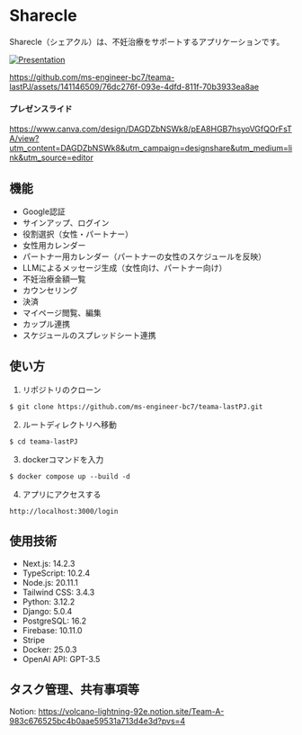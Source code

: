 # Sharecle
Sharecle（シェアクル）は、不妊治療をサポートするアプリケーションです。

[![Presentation](https://speakerd.s3.amazonaws.com/presentations/ym902/abcdef1234567890/slide_1.jpg)](https://speakerdeck.com/ym902/sharecle-sieakuru-nopurezenzi-liao)

https://github.com/ms-engineer-bc7/teama-lastPJ/assets/141146509/76dc276f-093e-4dfd-811f-70b3933ea8ae

#### プレゼンスライド
https://www.canva.com/design/DAGDZbNSWk8/pEA8HGB7hsyoVGfQOrFsTA/view?utm_content=DAGDZbNSWk8&utm_campaign=designshare&utm_medium=link&utm_source=editor

## 機能
- Google認証
- サインアップ、ログイン
- 役割選択（女性・パートナー）
- 女性用カレンダー
- パートナー用カレンダー（パートナーの女性のスケジュールを反映）
- LLMによるメッセージ生成（女性向け、パートナー向け）
- 不妊治療金額一覧
- カウンセリング
- 決済
- マイページ閲覧、編集
- カップル連携
- スケジュールのスプレッドシート連携

## 使い方
1. リポジトリのクローン
```
$ git clone https://github.com/ms-engineer-bc7/teama-lastPJ.git
```

2. ルートディレクトリへ移動
```
$ cd teama-lastPJ
```

3. dockerコマンドを入力
```
$ docker compose up --build -d
```

4. アプリにアクセスする
```
http://localhost:3000/login
```

## 使用技術
- Next.js: 14.2.3
- TypeScript: 10.2.4
- Node.js: 20.11.1
- Tailwind CSS: 3.4.3
- Python: 3.12.2
- Django: 5.0.4
- PostgreSQL: 16.2
- Firebase: 10.11.0
- Stripe
- Docker: 25.0.3
- OpenAI API: GPT-3.5

## タスク管理、共有事項等
Notion: https://volcano-lightning-92e.notion.site/Team-A-983c676525bc4b0aae59531a713d4e3d?pvs=4
